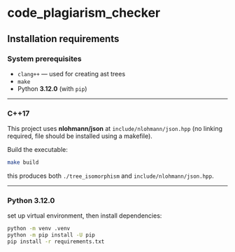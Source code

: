 # code_plagiarism_checker

## Installation requirements

### System prerequisites
- `clang++` — used for creating ast trees
- `make`
- Python **3.12.0** (with `pip`)

---

### C++17

This project uses **nlohmann/json** at `include/nlohmann/json.hpp` (no linking required, file should be installed using a makefile).

Build the executable:

```bash
make build
```
this produces both `./tree_isomorphism` and `include/nlohmann/json.hpp`.

---

### Python 3.12.0
set up virtual environment, then install dependencies:
```bash
python -m venv .venv
python -m pip install -U pip
pip install -r requirements.txt
```
